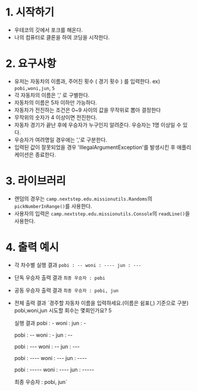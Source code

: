 # 1. 시작하기
 - 우테코의 깃에서 포크를 해온다.
 - 나의 컴퓨터로 클론을 하여 코딩을 시작한다.

# 2. 요구사항
 - 유저는 자동차의 이름과, 주어진 횟수 ( 경기 횟수 ) 를 입력한다.
    ex) `pobi,woni,jun`, `5`
 - 각 자동차의 이름은 ',' 로 구별한다.
 - 자동차의 이름은 5자 이하만 가능하다.
 - 자동차가 전진하는 조건은 0~9 사이의 값을 무작위로 뽑아 결정한다
 - 무작위의 숫자가 4 이상이면 전진한다.
 - 자동차 경기가 끝난 후에 우승자가 누구인지 알려준다. 우승자는 1명 이상일 수 있다.
 - 우승자가 여려명일 경우에는 ','로 구분한다.
 - 입력된 값이 잘못되었을 경우 'IllegalArgumentException'를 발생시킨 후 애플리케이션은 종료한다.

# 3. 라이브러리
 - 랜덤의 경우는 `camp.nextstep.edu.missionutils.Randoms`의 `pickNumberInRange()`를 사용한다.
 - 사용자의 입력은 `camp.nextstep.edu.missionutils.Console`의 `readLine()`을 사용한다.

# 4. 출력 예시
 - 각 차수별 실행 결과
    `pobi : --
    woni : ----
    jun : ---` 

 - 단독 우승자 출력 결과
    `최종 우승자 : pobi`

 - 공동 우승자 출력 결과
    `최종 우승자 : pobi, jun`

 - 전체 출력 결과
    `경주할 자동차 이름을 입력하세요.(이름은 쉼표(,) 기준으로 구분)
    pobi,woni,jun
    시도할 회수는 몇회인가요?
    5
    
    실행 결과
    pobi : -
    woni :
    jun : -
    
    pobi : --
    woni : -
    jun : --
    
    pobi : ---
    woni : --
    jun : ---
    
    pobi : ----
    woni : ---
    jun : ----
    
    pobi : -----
    woni : ----
    jun : -----
    
    최종 우승자 : pobi, jun`